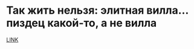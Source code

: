 # Так жить нельзя: элитная вилла… пиздец какой-то, а не вилла



[LINK](https://varlamov.ru/2253501.html)